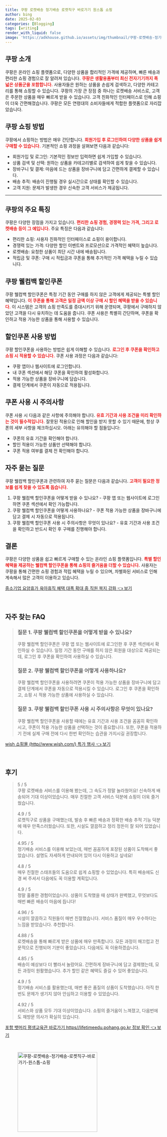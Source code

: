 ```yaml
---
title: 쿠팡 로켓배송 정기배송 로켓직구 바로가기 원스톱 쇼핑
author: bing
date: 2025-02-03
categories: [Blogging]
tags: [writing]
render_with_liquid: false
image: 'https://adkhouse.github.io/assets/img/thumbnail/쿠팡-로켓배송-정기배송-로켓직구-바로가기-원스톱-쇼핑.webp'
---
```



<h2 id='쿠팡_소개'>쿠팡 소개</h2>

<p>쿠팡은 온라인 쇼핑 플랫폼으로, 다양한 상품을 합리적인 가격에 제공하며, 빠른 배송과 편리한 쇼핑 경험으로 잘 알려져 있습니다. <b><span style="color: #ee2323;">쿠팡은 생활용품부터 최신 전자기기까지 폭넓은 상품군을 포함합니다.</span></b> 사용자들은 원하는 상품을 손쉽게 검색하고, 다양한 카테고리를 통해 쇼핑할 수 있습니다. 쿠팡의 가장 큰 장점 중 하나는 로켓배송 서비스로, 고객은 주문한 상품을 매우 빠르게 받을 수 있습니다. 고객 친화적인 인터페이스로 인해 쇼핑이 더욱 간편해졌습니다. 쿠팡은 모든 연령대의 소비자들에게 적합한 플랫폼으로 자리잡았습니다.</p>

<h2 id='쇼핑_방법'>쿠팡 쇼핑 방법</h2>

<p>쿠팡에서 쇼핑하는 방법은 매우 간단합니다. <b><span style="color: #ee2323;">회원가입 후 로그인하여 다양한 상품을 쉽게 구매할 수 있습니다.</span></b> 기본적인 쇼핑 과정을 살펴보면 다음과 같습니다:</p>

<ul>
    <li>회원가입 및 로그인: 기본적인 정보만 입력하면 쉽게 가입할 수 있습니다.</li>
    <li>상품 검색 및 선택: 원하는 상품을 카테고리별로 검색하여 쉽게 찾을 수 있습니다.</li>
    <li>장바구니 및 결제: 마음에 드는 상품을 장바구니에 담고 간편하게 결제할 수 있습니다.</li>
    <li>배송 추적: 배송이 진행될 경우 실시간으로 상태를 확인할 수 있습니다.</li>
    <li>고객 지원: 문제가 발생한 경우 신속한 고객 서비스가 제공됩니다.</li>
</ul>

<hr />

<h2 id='쿠팡_특징'>쿠팡의 주요 특징</h2>

<p>쿠팡은 다양한 장점을 가지고 있습니다. <b><span style="color: #ee2323;">편리한 쇼핑 경험, 경쟁력 있는 가격, 그리고 로켓배송 등이 그 예입니다.</span></b> 주요 특징은 다음과 같습니다:</p>

<ul>
    <li>편리한 쇼핑: 사용자 친화적인 인터페이스로 쇼핑이 용이합니다.</li>
    <li>경쟁력 있는 가격: 다양한 할인 이벤트와 프로모션으로 가격적인 혜택이 높습니다.</li>
    <li>로켓배송: 요청한 상품이 최단 시간 내에 배송됩니다.</li>
    <li>적립금 및 쿠폰: 구매 시 적립금과 쿠폰을 통해 추가적인 가격 혜택을 누릴 수 있습니다.</li>
</ul>

<h2 id='웰컴백_할인쿠폰'>쿠팡 웰컴백 할인쿠폰</h2>

<p>쿠팡 웰컴백 할인쿠폰은 특정 기간 동안 구매를 하지 않은 고객에게 제공되는 특별 할인 혜택입니다. <b><span style="color: #ee2323;">이 쿠폰을 통해 고객은 일정 금액 이상 구매 시 할인 혜택을 받을 수 있습니다.</span></b> 이 시스템은 고객의 쇼핑 만족도를 증대시키기 위해 운영되며, 쿠팡에서 구매하지 않았던 고객을 다시 유치하는 데 도움을 줍니다. 쿠폰 사용은 특별히 간단하며, 쿠폰을 확인하고 적용 가능한 상품을 통해 사용할 수 있습니다.</p>

<h2 id='할인쿠폰_사용_방법'>할인쿠폰 사용 방법</h2>

<p>쿠팡 할인쿠폰을 사용하는 방법은 쉽게 이해할 수 있습니다. <b><span style="color: #ee2323;">로그인 후 쿠폰을 확인하고 쇼핑 시 적용할 수 있습니다.</span></b> 쿠폰 사용 과정은 다음과 같습니다:</p>

<ul>
    <li>쿠팡 앱이나 웹사이트에 로그인합니다.</li>
    <li>내 쿠폰 섹션에서 해당 쿠폰을 확인하여 활성화합니다.</li>
    <li>적용 가능한 상품을 장바구니에 담습니다.</li>
    <li>결제 단계에서 쿠폰이 자동으로 적용됩니다.</li>
</ul>

<h2 id='쿠폰_사용_주의사항'>쿠폰 사용 시 주의사항</h2>

<p>쿠폰 사용 시 다음과 같은 사항에 주의해야 합니다. <b><span style="color: #ee2323;">유효 기간과 사용 조건을 미리 확인하는 것이 필수적입니다.</span></b> 잘못된 적용으로 인해 할인을 받지 못할 수 있기 때문에, 항상 쿠폰의 세부 사항을 체크하십시오. 아래는 유의해야 할 점들입니다:</p>

<ul>
    <li>쿠폰의 유효 기간을 확인해야 합니다.</li>
    <li>할인 적용이 가능한 상품만 선택해야 합니다.</li>
    <li>쿠폰 적용 여부를 결제 전 확인해야 합니다.</li>
</ul>

<h2 id='자주_묻는_질문'>자주 묻는 질문</h2>

<p>쿠팡 웰컴백 할인쿠폰과 관련하여 자주 묻는 질문은 다음과 같습니다. <b><span style="color: #ee2323;">고객이 필요한 정보를 쉽게 찾을 수 있도록 돕습니다.</span></b></p>

<ol>
    <li>쿠팡 웰컴백 할인쿠폰을 어떻게 받을 수 있나요? - 쿠팡 앱 또는 웹사이트에 로그인하면 쿠폰 섹션에서 확인 가능합니다.</li>
    <li>쿠팡 웰컴백 할인쿠폰을 어떻게 사용하나요? - 쿠폰 적용 가능한 상품을 장바구니에 담고 결제 시 자동으로 적용됩니다.</li>
    <li>쿠팡 웰컴백 할인쿠폰 사용 시 주의사항은 무엇이 있나요? - 유효 기간과 사용 조건을 확인하고 반드시 확인 후 구매를 진행해야 합니다.</li>
</ol>

<h2 id='결론'>결론</h2>

<p>쿠팡은 다양한 상품을 쉽고 빠르게 구매할 수 있는 온라인 쇼핑 플랫폼입니다. <b><span style="color: #ee2323;">특별 할인 혜택을 제공하는 웰컴백 할인쿠폰을 통해 쇼핑의 즐거움을 더할 수 있습니다.</span></b> 사용자는 쿠팡을 통해 간편한 쇼핑 경험과 적립 혜택을 누릴 수 있으며, 차별화된 서비스로 인해 계속해서 많은 고객이 이용하고 있습니다.</p>


<p><a class="click-button" title="중소기업 요양휴가 육아휴직 혜택 대폭 확대 중 직원 복지 강화" href="https://adkhouse.github.io/posts/%EC%A4%91%EC%86%8C%EA%B8%B0%EC%97%85-%EC%9A%94%EC%96%91%ED%9C%B4%EA%B0%80-%EC%9C%A1%EC%95%84%ED%9C%B4%EC%A7%81-%ED%98%9C%ED%83%9D-%EB%8C%80%ED%8F%AD-%ED%99%95%EB%8C%80-%EC%A4%91-%EC%A7%81%EC%9B%90-%EB%B3%B5%EC%A7%80-%EA%B0%95%ED%99%94/" rel="dofollow">중소기업 요양휴가 육아휴직 혜택 대폭 확대 중 직원 복지 강화 👈 보기</a></p><br>
<h2 id='자주_찾는_FAQ'>자주 찾는 FAQ</h2>
<div itemscope="" itemtype="https://schema.org/FAQPage"> 
<blockquote> 
<div itemscope="" itemprop="mainEntity" itemtype="https://schema.org/Question"> 
<h3 itemprop="name">질문 1. 쿠팡 웰컴백 할인쿠폰을 어떻게 받을 수 있나요?</h3> 
<div itemscope="" itemprop="acceptedAnswer" itemtype="https://schema.org/Answer"> 
<span itemprop="text"> 
<p>쿠팡 웰컴백 할인쿠폰은 쿠팡 앱 또는 웹사이트에 로그인한 후 쿠폰 섹션에서 확인하실 수 있습니다. 일정 기간 동안 구매를 하지 않은 회원을 대상으로 제공되는데, 로그인 후 쿠폰을 확인하여 사용하실 수 있습니다.</p> 
</span> 
</div> 
</div> 
<div itemscope="" itemprop="mainEntity" itemtype="https://schema.org/Question"> 
<h3 itemprop="name">질문 2. 쿠팡 웰컴백 할인쿠폰을 어떻게 사용하나요?</h3> 
<div itemscope="" itemprop="acceptedAnswer" itemtype="https://schema.org/Answer"> 
<span itemprop="text"> 
<p>쿠팡 웰컴백 할인쿠폰을 사용하려면 쿠폰이 적용 가능한 상품을 장바구니에 담고 결제 단계에서 쿠폰을 자동으로 적용시킬 수 있습니다. 로그인 후 쿠폰을 확인하고, 쇼핑 시 적용 가능한 상품에 사용하실 수 있습니다.</p> 
</span> 
</div> 
</div> 
<div itemscope="" itemprop="mainEntity" itemtype="https://schema.org/Question"> 
<h3 itemprop="name">질문 3. 쿠팡 웰컴백 할인쿠폰 사용 시 주의사항은 무엇이 있나요?</h3> 
<div itemscope="" itemprop="acceptedAnswer" itemtype="https://schema.org/Answer"> 
<span itemprop="text"> 
<p>쿠팡 웰컴백 할인쿠폰을 사용할 때에는 유효 기간과 사용 조건을 꼼꼼히 확인하시고, 쿠폰이 적용 가능한 상품을 선택하는 것이 중요합니다. 또한, 쿠폰을 적용하기 전에 실제 구매 전에 다시 한번 확인하는 습관을 가지시길 권장합니다.</p> 
</span> 
</div> 
</div> 
</blockquote> 
</div>
<p><a class="click-button" title="wish 쇼핑몰 (http//www.wish.com/) 특가 행사" href="https://adkhouse.github.io/posts/wish-%EC%87%BC%ED%95%91%EB%AA%B0-(httpwww.wish.com)-%ED%8A%B9%EA%B0%80-%ED%96%89%EC%82%AC/" rel="dofollow">wish 쇼핑몰 (http//www.wish.com/) 특가 행사 👈 보기</a></p><br>
<h2 id='후기'>후기</h2>
<div itemscope itemtype="https://schema.org/Product">
  <blockquote>
  <div itemprop="review" itemscope itemtype="https://schema.org/Review">
      <div itemprop="reviewRating" itemscope itemtype="https://schema.org/Rating"> <span itemprop="ratingValue">5</span> / <span itemprop="bestRating">5</span> </div>
      <span itemprop="reviewBody">쿠팡 로켓배송 서비스를 이용해 봤는데, 그 속도가 정말 놀라웠어요! 신속하게 배송되어 기대 이상이었습니다. 매우 친절한 고객 서비스 덕분에 쇼핑이 더욱 즐거웠습니다.</span>
  </div>
  <br>
  <div itemprop="review" itemscope itemtype="https://schema.org/Review">
      <div itemprop="reviewRating" itemscope itemtype="https://schema.org/Rating"> <span itemprop="ratingValue">4.9</span> / <span itemprop="bestRating">5</span> </div>
      <span itemprop="reviewBody">로켓직구로 상품을 구매했는데, 발송 후 빠른 배송과 정확한 배송 추적 기능 덕분에 매우 만족스러웠습니다. 또한, 시설도 깔끔하고 정리 정돈이 잘 되어 있었습니다.</span>
  </div>
  <br>
  <div itemprop="review" itemscope itemtype="https://schema.org/Review">
      <div itemprop="reviewRating" itemscope itemtype="https://schema.org/Rating"> <span itemprop="ratingValue">4.95</span> / <span itemprop="bestRating">5</span> </div>
      <span itemprop="reviewBody">정기배송 서비스를 이용해 보았는데, 매번 꼼꼼하게 포장된 상품이 도착해서 좋았습니다. 설명도 자세하게 안내되어 있어 다시 이용하고 싶네요!</span>
  </div>
  <br>
  <div itemprop="review" itemscope itemtype="https://schema.org/Review">
      <div itemprop="reviewRating" itemscope itemtype="https://schema.org/Rating"> <span itemprop="ratingValue">4.8</span> / <span itemprop="bestRating">5</span> </div>
      <span itemprop="reviewBody">매우 친절한 스태프들의 도움으로 쉽게 쇼핑할 수 있었습니다. 특히 배송에도 신경 써 주셔서 다음에도 꼭 이용할 계획입니다.</span>
  </div>
  <br>
  <div itemprop="review" itemscope itemtype="https://schema.org/Review">
      <div itemprop="reviewRating" itemscope itemtype="https://schema.org/Rating"> <span itemprop="ratingValue">4.9</span> / <span itemprop="bestRating">5</span> </div>
      <span itemprop="reviewBody">정말 훌륭한 경험이었습니다. 상품이 도착했을 때 상태가 완벽했고, 무엇보다도 매번 빠른 배송이 마음에 듭니다!</span>
  </div>
  <br>
  <div itemprop="review" itemscope itemtype="https://schema.org/Review">
      <div itemprop="reviewRating" itemscope itemtype="https://schema.org/Rating"> <span itemprop="ratingValue">4.96</span> / <span itemprop="bestRating">5</span> </div>
      <span itemprop="reviewBody">시설이 깔끔하고 직원들이 매번 친절했습니다. 서비스 품질이 매우 우수하다는 느낌을 받았습니다. 추천합니다.</span>
  </div>
  <br>
  <div itemprop="review" itemscope itemtype="https://schema.org/Review">
      <div itemprop="reviewRating" itemscope itemtype="https://schema.org/Rating"> <span itemprop="ratingValue">4.88</span> / <span itemprop="bestRating">5</span> </div>
      <span itemprop="reviewBody">로켓배송을 통해 빠르게 받은 상품에 매우 만족합니다. 모든 과정이 매끄럽고 전문적으로 진행되어 기분이 좋았습니다. 다음에도 꼭 이용하겠습니다.</span>
  </div>
  <br>
  <div itemprop="review" itemscope itemtype="https://schema.org/Review">
      <div itemprop="reviewRating" itemscope itemtype="https://schema.org/Rating"> <span itemprop="ratingValue">4.85</span> / <span itemprop="bestRating">5</span> </div>
      <span itemprop="reviewBody">배송이 예상보다 더 빨라서 놀랐어요. 간편하게 장바구니에 담고 결제했는데, 모든 과정이 원활했습니다. 추가 할인 같은 혜택도 즐길 수 있어 좋았습니다.</span>
  </div>
  <br>
  <div itemprop="review" itemscope itemtype="https://schema.org/Review">
      <div itemprop="reviewRating" itemscope itemtype="https://schema.org/Rating"> <span itemprop="ratingValue">4.9</span> / <span itemprop="bestRating">5</span> </div>
      <span itemprop="reviewBody">정기배송 서비스를 활용했는데, 매번 좋은 품질의 상품이 도착했습니다. 아직 한 번도 문제가 생기지 않아 안심하고 이용할 수 있었습니다.</span>
  </div>
  <br>
  <div itemprop="review" itemscope itemtype="https://schema.org/Review">
      <div itemprop="reviewRating" itemscope itemtype="https://schema.org/Rating"> <span itemprop="ratingValue">4.92</span> / <span itemprop="bestRating">5</span> </div>
      <span itemprop="reviewBody">서비스와 상품 모두 기대 이상이었습니다. 쇼핑의 즐거움이 느껴졌고, 다음번에도 재방문 의사가 확실히 있습니다.</span>
  </div>
  </blockquote>
</div>
<p><a class="click-button" title="포항 뱃머리 평생교육관 바로가기 https//lifetimeedu.pohang.go.kr 정보 확인" href="https://adkhouse.github.io/posts/%ED%8F%AC%ED%95%AD-%EB%B1%83%EB%A8%B8%EB%A6%AC-%ED%8F%89%EC%83%9D%EA%B5%90%EC%9C%A1%EA%B4%80-%EB%B0%94%EB%A1%9C%EA%B0%80%EA%B8%B0-httpslifetimeedu.pohang.go.kr-%EC%A0%95%EB%B3%B4-%ED%99%95%EC%9D%B8/" rel="dofollow">포항 뱃머리 평생교육관 바로가기 https//lifetimeedu.pohang.go.kr 정보 확인 👈 보기</a></p><br>
<figure class="image"><img src="https://adkhouse.github.io/assets/img/thumbnail/쿠팡-로켓배송-정기배송-로켓직구-바로가기-원스톱-쇼핑.webp" alt="쿠팡-로켓배송-정기배송-로켓직구-바로가기-원스톱-쇼핑" width="256" height="256"></figure>